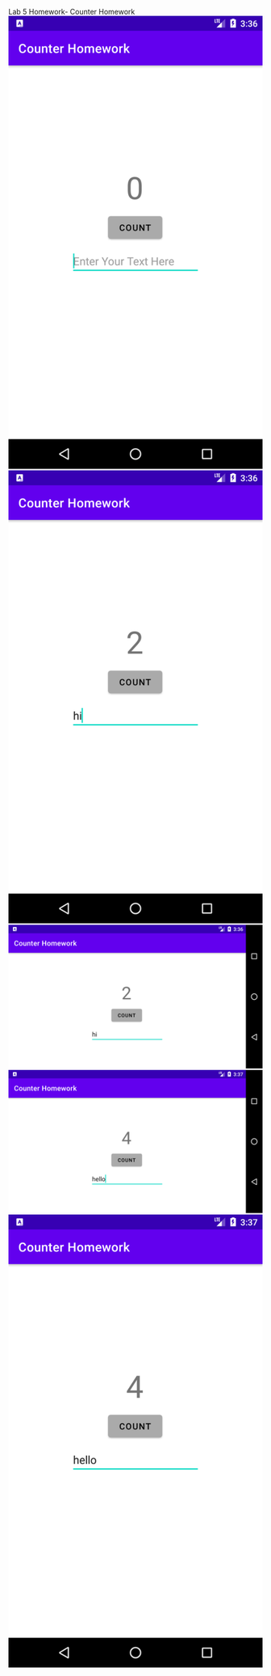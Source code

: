 Lab 5 Homework- Counter Homework <br>
![Screenshot of first look of Counter Homework](./FirstLook.png) <br>
![Screenshot of Portrait view after count is increased and message is typed in application](./PortraitViewCountUpAndText.png) <br>
![Screenshot of Landscape view after the value retained in application](./LandscapeViewRetainValues.png) <br>
![Screenshot of Landscape view after count is increased again and next message is typed in application](./LandscapeViewNextTextCountUp.png) <br>
![Screenshot of Portrait view after the value is retained the second time in application](./PortraitViewNextTextCountUp.png) <br>


